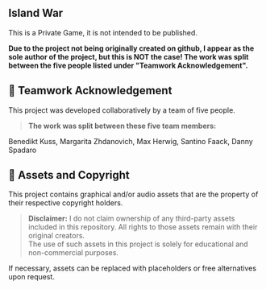 ## Island War

This is a Private Game, it is not intended to be published. 

**Due to the project not being originally created on github, I appear as the sole author of the project, but this is NOT the case!
The work was split between the five people listed under "Teamwork Acknowledgement".**


## 🤝 Teamwork Acknowledgement

This project was developed collaboratively by a team of five people.  
> **The work was split between these five team members:**

Benedikt Kuss, Margarita Zhdanovich, Max Herwig, Santino Faack, Danny Spadaro


## 📁 Assets and Copyright

This project contains graphical and/or audio assets that are the property of their respective copyright holders.

> **Disclaimer:** I do not claim ownership of any third-party assets included in this repository. All rights to those assets remain with their original creators.  
> The use of such assets in this project is solely for educational and non-commercial purposes.

If necessary, assets can be replaced with placeholders or free alternatives upon request.
